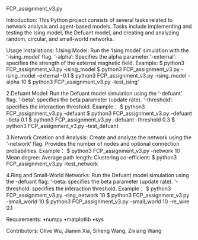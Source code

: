 FCP_assignment_v3.py 

Introduction:
This Python project consists of several tasks related to network analysis and agent-based models. Tasks include implementing and testing the Ising model, the Defuant model, and creating and analyzing random, circular, and small-world networks.


Usage Installations:
1.Ising Model: 
Run the ‘Ising model’ simulation with the ‘-ising_model’ flag.
‘-alpha’: Specifies the alpha parameter 
‘-external’: specifies the strength of the external magnetic field.
 Example: 
$ python3 FCP_assignment_v3.py -ising_model
$ python3 FCP_assignment_v3.py -ising_model -external -0.1
$ python3 FCP_assignment_v3.py -ising_model -alpha 10
$ python3 FCP_assignment_v3.py -test_ising'

2.Defuant Model: 
Run the Defuant model simulation using the ‘-defuant’ flag.
‘-beta’: specifies the beta parameter (update rate).
‘-threshold’: specifies the interaction threshold.
 Example：
$ python3 FCP_assignment_v3.py -defuant
$ python3 FCP_assignment_v3.py -defuant -beta 0.1
$ python3 FCP_assignment_v3.py -defuant -threshold 0.3
$ python3 FCP_assignment_v3.py -test_defuant

3.Network Creation and Analysis:
Create and analyze the network using the ‘-network’ flag.
Provides the number of nodes and optional connection probabilities.
 Example：
    $ python3 FCP_assignment_v3.py -network 10 
Mean degree: <number>
Average path length: <number>
Clustering co-efficient: <number>
$ python3 FCP_assignment_v3.py -test_network

4.Ring and Small-World Networks:
Run the Defuant model simulation using the -defuant flag.
‘-beta: specifies the beta parameter (update rate).
‘-threshold: specifies the interaction threshold.
 Example：
$ python3 FCP_assignment_v3.py -ring_network 10 
$ python3 FCP_assignment_v3.py -small_world 10 
$ python3 FCP_assignment_v3.py -small_world 10 -re_wire 0.1 


Requirements:
•numpy
•matplotlib
•sys


Contributors:
Olive Wu, Jiamin Xia, Siheng Wang, Zixiang Wang

